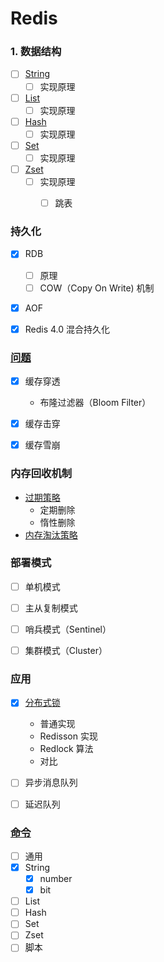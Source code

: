 # Redis

### 1. 数据结构
- [ ] [String](/docs/数据类型/String.md)
    - [ ] 实现原理
- [ ] [List](/docs/数据类型/List.md)
    - [ ] 实现原理
- [ ] [Hash](/docs/数据类型/Hash.md)
    - [ ] 实现原理
- [ ] [Set](/docs/数据类型/Set.md)
    - [ ] 实现原理
- [ ] [Zset](/docs/数据类型/Zset.md)
    - [ ] 实现原理
        - [ ] 跳表


### 持久化
- [x] RDB
    - [ ] 原理
    - [ ] COW（Copy On Write) 机制
- [x] AOF
- [x] Redis 4.0 混合持久化


### [问题](./问题/README.md)
- [x] 缓存穿透
    - 布隆过滤器（Bloom Filter）
- [x] 缓存击穿
- [x] 缓存雪崩


### 内存回收机制
- [过期策略](/docs/内存回收机制/README.md)
    - 定期删除
    - 惰性删除
- [内存淘汰策略](/docs/内存回收机制/README.md)


### 部署模式

- [ ] 单机模式
- [ ] 主从复制模式
- [ ] 哨兵模式（Sentinel）
- [ ] 集群模式（Cluster）


### 应用
- [x] [分布式锁](/docs/应用/分布式锁.md)
    - 普通实现
    - Redisson 实现
    - Redlock 算法
    - 对比
- [ ] 异步消息队列
- [ ] 延迟队列


### [命令](./命令/README.md)

- [ ] 通用
- [x] String
    - [x] number
    - [x] bit
- [ ] List
- [ ] Hash
- [ ] Set
- [ ] Zset
- [ ] 脚本